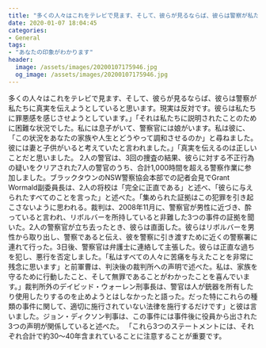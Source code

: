 ```yaml
---
title: "多くの人々はこれをテレビで見ます、そして、彼らが見るならば、彼らは警察が私たちに真実を伝えようとしていると思います。"
date: 2020-01-07 18:04:45
categories:
- General
tags:
- "あなたの印象がわかります"
header:
  image: /assets/images/20200107175946.jpg
  og_image: /assets/images/20200107175946.jpg
---
```


多くの人々はこれをテレビで見ます、そして、彼らが見るならば、彼らは警察が私たちに真実を伝えようとしていると思います。現実は反対です。彼らは私たちに罪悪感を感じさせようとしています。」「それは私たちに説明されたことのために困難な状況でした。私には息子がいて、警察官には娘がいます。私は彼に、「この状況をあなたの家族や人生とどうやって調和させるのか」と尋ねました。彼には妻と子供がいると考えていたと言われました。」「真実を伝えるのは正しいことだと思いました。 2人の警官は、3回の捜査の結果、彼らに対する不正行為の疑いをクリアされた7人の警官のうち、合計1,000時間を超える警察作業に参加しました。ブラックタウンのNSW警察協会本部での記者会見でGrant Wormald副委員長は、2人の将校は「完全に正直である」と述べ、「彼らに与えられたすべてのことを言った」と述べた。「集められた証拠はこの犯罪を引き起こさないように思われる。裁判は、2008年11月に、警察官が男性に近づき、酔っていると言われ、リボルバーを所持していると非難した3つの事件の証拠を聞いた。2人の警察官が立ち去ったとき、彼らは直面した。彼らはリボルバーを男性から取り出し、警察であると伝え、彼を警察に引き渡すために近くの警察署に連れて行った。3日後、警察官は弁護士に連絡して主張した。彼らは正直な過ちを犯し、悪行を否定しました。「私はすべての人々に苦痛を与えたことを非常に残念に思います」と前軍曹は、判決後の裁判所への声明で述べた。私は、家族を守るために行動したこと、そして無罪であることがわかったことを喜んでいます。」裁判所外のデイビッド・ウォーレン刑事長は、警官は人が銃器を所有したり使用したりするのを止めようとはしなかったと語った。だった特にこれらの種類の事件に関して、適切に施行されていない法律を施行するだけです」と彼は言いました。ジョン・ディクソン判事は、この事件には事件後に役員から出された3つの声明が関係していると述べた。 「これら3つのステートメントには、それぞれ合計で約30〜40年含まれていることに注意することが重要です。
